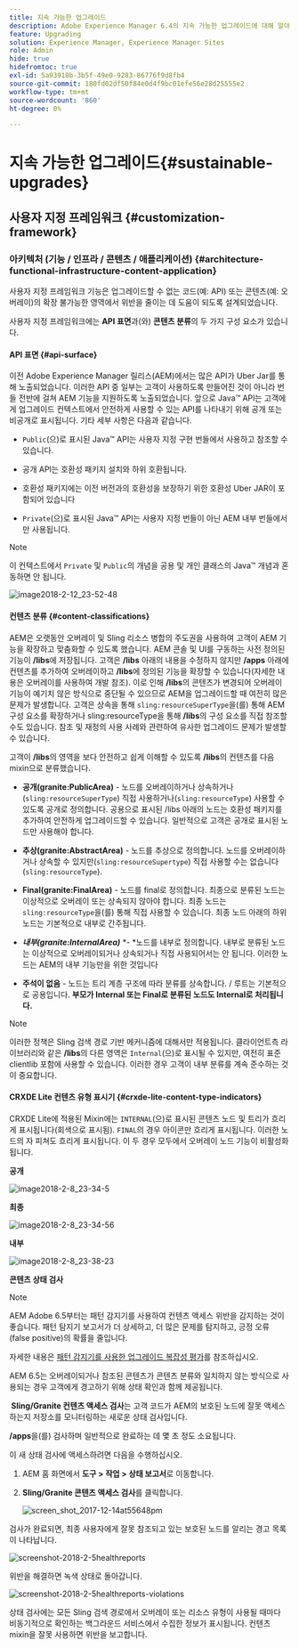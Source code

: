 ```yaml
---
title: 지속 가능한 업그레이드
description: Adobe Experience Manager 6.4의 지속 가능한 업그레이드에 대해 알아보십시오.
feature: Upgrading
solution: Experience Manager, Experience Manager Sites
role: Admin
hide: true
hidefromtoc: true
exl-id: 5a93918b-3b5f-49e0-9283-86776f9d8fb4
source-git-commit: 180fd02df50f84e0d4f9bc01efe56e28d25555e2
workflow-type: tm+mt
source-wordcount: '860'
ht-degree: 0%

---
```


# 지속 가능한 업그레이드{#sustainable-upgrades}

## 사용자 지정 프레임워크 {#customization-framework}

### 아키텍처 (기능 / 인프라 / 콘텐츠 / 애플리케이션)  {#architecture-functional-infrastructure-content-application}

사용자 지정 프레임워크 기능은 업그레이드할 수 없는 코드(예: API) 또는 콘텐츠(예: 오버레이)의 확장 불가능한 영역에서 위반을 줄이는 데 도움이 되도록 설계되었습니다.

사용자 지정 프레임워크에는 **API 표면**&#x200B;과(와) **콘텐츠 분류**&#x200B;의 두 가지 구성 요소가 있습니다.

#### API 표면 {#api-surface}

이전 Adobe Experience Manager 릴리스(AEM)에서는 많은 API가 Uber Jar를 통해 노출되었습니다. 이러한 API 중 일부는 고객이 사용하도록 만들어진 것이 아니라 번들 전반에 걸쳐 AEM 기능을 지원하도록 노출되었습니다. 앞으로 Java™ API는 고객에게 업그레이드 컨텍스트에서 안전하게 사용할 수 있는 API를 나타내기 위해 공개 또는 비공개로 표시됩니다. 기타 세부 사항은 다음과 같습니다.

* `Public`(으)로 표시된 Java™ API는 사용자 지정 구현 번들에서 사용하고 참조할 수 있습니다.

* 공개 API는 호환성 패키지 설치와 하위 호환됩니다.
* 호환성 패키지에는 이전 버전과의 호환성을 보장하기 위한 호환성 Uber JAR이 포함되어 있습니다
* `Private`(으)로 표시된 Java™ API는 사용자 지정 번들이 아닌 AEM 내부 번들에서만 사용됩니다.

>[!NOTE]
>
>이 컨텍스트에서 `Private` 및 `Public`의 개념을 공용 및 개인 클래스의 Java™ 개념과 혼동하면 안 됩니다.

![image2018-2-12_23-52-48](assets/image2018-2-12_23-52-48.png)

#### 컨텐츠 분류 {#content-classifications}

AEM은 오랫동안 오버레이 및 Sling 리소스 병합의 주도권을 사용하여 고객이 AEM 기능을 확장하고 맞춤화할 수 있도록 했습니다. AEM 콘솔 및 UI를 구동하는 사전 정의된 기능이 **/libs**&#x200B;에 저장됩니다. 고객은 **/libs** 아래의 내용을 수정하지 않지만 **/apps** 아래에 컨텐츠를 추가하여 오버레이하고 **/libs**&#x200B;에 정의된 기능을 확장할 수 있습니다(자세한 내용은 오버레이를 사용하여 개발 참조). 이로 인해 **/libs**&#x200B;의 콘텐츠가 변경되어 오버레이 기능이 예기치 않은 방식으로 중단될 수 있으므로 AEM을 업그레이드할 때 여전히 많은 문제가 발생합니다. 고객은 상속을 통해 `sling:resourceSuperType`을(를) 통해 AEM 구성 요소를 확장하거나 sling:resourceType을 통해 **/libs**&#x200B;의 구성 요소를 직접 참조할 수도 있습니다. 참조 및 재정의 사용 사례와 관련하여 유사한 업그레이드 문제가 발생할 수 있습니다.

고객이 **/libs**&#x200B;의 영역을 보다 안전하고 쉽게 이해할 수 있도록 **/libs**&#x200B;의 컨텐츠를 다음 mixin으로 분류했습니다.

* **공개(granite:PublicArea)** - 노드를 오버레이하거나 상속하거나(`sling:resourceSuperType`) 직접 사용하거나(`sling:resourceType`) 사용할 수 있도록 공개로 정의합니다. 공용으로 표시된 /libs 아래의 노드는 호환성 패키지를 추가하여 안전하게 업그레이드할 수 있습니다. 일반적으로 고객은 공개로 표시된 노드만 사용해야 합니다.

* **추상(granite:AbstractArea)** - 노드를 추상으로 정의합니다. 노드를 오버레이하거나 상속할 수 있지만(`sling:resourceSupertype`) 직접 사용할 수는 없습니다(`sling:resourceType`).

* **Final(granite:FinalArea)** - 노드를 final로 정의합니다. 최종으로 분류된 노드는 이상적으로 오버레이 또는 상속되지 않아야 합니다. 최종 노드는 `sling:resourceType`을(를) 통해 직접 사용할 수 있습니다. 최종 노드 아래의 하위 노드는 기본적으로 내부로 간주됩니다.

* ***내부(granite:InternalArea)*** *- *노드를 내부로 정의합니다. 내부로 분류된 노드는 이상적으로 오버레이되거나 상속되거나 직접 사용되어서는 안 됩니다. 이러한 노드는 AEM의 내부 기능만을 위한 것입니다

* **주석이 없음** - 노드는 트리 계층 구조에 따라 분류를 상속합니다. / 루트는 기본적으로 공용입니다. **부모가 Internal 또는 Final로 분류된 노드도 Internal로 처리됩니다.**

>[!NOTE]
>
>이러한 정책은 Sling 검색 경로 기반 메커니즘에 대해서만 적용됩니다. 클라이언트측 라이브러리와 같은 **/libs**&#x200B;의 다른 영역은 `Internal`(으)로 표시될 수 있지만, 여전히 표준 clientlib 포함에 사용할 수 있습니다. 이러한 경우 고객이 내부 분류를 계속 준수하는 것이 중요합니다.

#### CRXDE Lite 컨텐츠 유형 표시기 {#crxde-lite-content-type-indicators}

CRXDE Lite에 적용된 Mixin에는 `INTERNAL`(으)로 표시된 콘텐츠 노드 및 트리가 흐리게 표시됩니다(회색으로 표시됨). `FINAL`의 경우 아이콘만 흐리게 표시됩니다. 이러한 노드의 자 피쳐도 흐리게 표시됩니다. 이 두 경우 모두에서 오버레이 노드 기능이 비활성화됩니다.

**공개**

![image2018-2-8_23-34-5](assets/image2018-2-8_23-34-5.png)

**최종**

![image2018-2-8_23-34-56](assets/image2018-2-8_23-34-56.png)

**내부**

![image2018-2-8_23-38-23](assets/image2018-2-8_23-38-23.png)

**콘텐츠 상태 검사**

>[!NOTE]
>
>AEM Adobe 6.5부터는 패턴 감지기를 사용하여 컨텐츠 액세스 위반을 감지하는 것이 좋습니다. 패턴 탐지기 보고서가 더 상세하고, 더 많은 문제를 탐지하고, 긍정 오류(false positive)의 확률을 줄입니다.
>
>자세한 내용은 [패턴 감지기를 사용한 업그레이드 복잡성 평가](/help/sites-deploying/pattern-detector.md)를 참조하십시오.

AEM 6.5는 오버레이되거나 참조된 콘텐츠가 콘텐츠 분류와 일치하지 않는 방식으로 사용되는 경우 고객에게 경고하기 위해 상태 확인과 함께 제공됩니다.

**&#x200B; Sling/Granite 컨텐츠 액세스 검사**&#x200B;는 고객 코드가 AEM의 보호된 노드에 잘못 액세스하는지 저장소를 모니터링하는 새로운 상태 검사입니다.

**/apps**&#x200B;을(를) 검사하며 일반적으로 완료하는 데 몇 초 정도 소요됩니다.

이 새 상태 검사에 액세스하려면 다음을 수행하십시오.

1. AEM 홈 화면에서 **도구 > 작업 > 상태 보고서**&#x200B;로 이동합니다.
1. **Sling/Granite 콘텐츠 액세스 검사**&#x200B;를 클릭합니다.

   ![screen_shot_2017-12-14at55648pm](assets/screen_shot_2017-12-14at55648pm.png)

검사가 완료되면, 최종 사용자에게 잘못 참조되고 있는 보호된 노드를 알리는 경고 목록이 나타납니다.

![screenshot-2018-2-5healthreports](assets/screenshot-2018-2-5healthreports.png)

위반을 해결하면 녹색 상태로 돌아갑니다.

![screenshot-2018-2-5healthreports-violations](assets/screenshot-2018-2-5healthreports-violations.png)

상태 검사에는 모든 Sling 검색 경로에서 오버레이 또는 리소스 유형이 사용될 때마다 비동기적으로 확인하는 백그라운드 서비스에서 수집한 정보가 표시됩니다. 컨텐츠 mixin을 잘못 사용하면 위반을 보고합니다.
